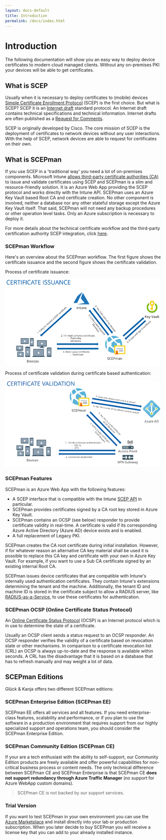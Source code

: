 ```yaml
---
layout: docs-default
title: Introduction
permalink: /docs/index.html
---
```


# Introduction

The following documentation will show you an easy way to deploy device certificates to modern cloud managed clients. Without any on-premises PKI your devices will be able to get certificates.

## What is SCEP

Usually when it is necessary to deploy certificates to \(mobile\) devices [Simple Certificate Enrollment Protocol](https://tools.ietf.org/id/draft-gutmann-scep-09.html) \(SCEP\) is the first choice. But what is SCEP? SCEP it is an [Internet draft](https://en.wikipedia.org/wiki/Internet_Draft) standard protocol. An Internet draft contains technical specifications and technical information. Internet drafts are often published as a [Request for Comments](https://en.wikipedia.org/wiki/Request_for_Comments).

SCEP is originally developed by Cisco. The core mission of SCEP is the deployment of certificates to network devices without any user interactions. With the help of SCEP, network devices are able to request for certificates on their own.

## What is SCEPman

If you use SCEP in a 'traditional way' you need a lot of on-premises components. Microsoft Intune [allows third-party certificate authorities \(CA\)](https://docs.microsoft.com/en-us/intune/certificate-authority-add-scep-overview) to issue and validate certificates using SCEP and SCEPman is a slim and resource-friendly solution. It is an Azure Web App providing the SCEP protocol and works directly with the Intune API. SCEPman uses an Azure Key Vault based Root CA and certificate creation. No other component is involved, neither a database nor any other stateful storage except the Azure Key Vault itself. That said, SCEPman will not need any backup procedures or other operation level tasks. Only an Azure subscription is necessary to deploy it.

For more details about the technical certificate workflow and the third-party certification authority SCEP integration, click [here](https://docs.microsoft.com/en-us/intune/certificate-authority-add-scep-overview#overview).

### SCEPman Workflow

Here's an overview about the SCEPman workflow. The first figure shows the certificate issuance and the second figure shows the certificate validation.

Process of certificate issuance:

[![scepworkflow1](.gitbook/assets/overview1.png)](https://github.com/glueckkanja/gk-scepman-docs/tree/8dd5e83c3dd91576810d6a7f58bb173cb6cc9536/docs/media/Overview1.png)

Process of certificate validation during certificate based authentication:

[![scepworkflow2](.gitbook/assets/overview2.png)](https://github.com/glueckkanja/gk-scepman-docs/tree/8dd5e83c3dd91576810d6a7f58bb173cb6cc9536/docs/media/Overview2.png)

### SCEPman Features

SCEPman is an Azure Web App with the following features:

* A SCEP interface that is compatible with the Intune [SCEP API](https://docs.microsoft.com/en-us/intune/certificate-authority-add-scep-overview) in particular.
* SCEPman provides certificates signed by a CA root key stored in Azure Key Vault.
* SCEPman contains an OCSP \(see below\) responder to provide certificate validity in real-time. A certificate is valid if its corresponding Azure Active Directory \(Azure AD\) device exists and is enabled.
* A full replacement of Legacy PKI.

SCEPman creates the CA root certificate during initial installation. However, if for whatever reason an alternative CA key material shall be used it is possible to replace this CA key and certificate with your own in Azure Key Vault. For example, if you want to use a Sub CA certificate signed by an existing internal Root CA.

SCEPman issues device certificates that are compatible with Intune's internally used authentication certificates. They contain Intune's extensions determining the tenant and the machine. Additionally, the tenant ID and machine ID is stored in the certificate subject to allow a RADIUS server, like [RADIUS-as-a-Service](https://azuremarketplace.microsoft.com/en-us/marketplace/apps/gluckkanja.radius-aas?tab=Overview), to use these certificates for authentication.

### SCEPman OCSP \(Online Certificate Status Protocol\)

An [Online Certificate Status Protocol](https://community.digicert.com/en/blogs.entry.html/2015/02/26/what-is-ocsp.html) \(OCSP\) is an Internet protocol which is in use to determine the state of a certificate.

Usually an OCSP client sends a status request to an OCSP responder. An OCSP responder verifies the validity of a certificate based on revocation state or other mechanisms. In comparison to a certificate revocation list \(CRL\) an OCSP is always up-to-date and the response is available within seconds. A CRL has the disadvantage that it is based on a database that has to refresh manually and may weight a lot of data.

## SCEPman Editions

Glück & Kanja offers two different SCEPman editions:

### SCEPman Enterprise Edition \(SCEPman EE\)

SCEPman EE offers all services and all features. If you need enterprise-class features, scalability and performance, or if you plan to use the software in a production environment that requires support from our highly specialized support and operations team, you should consider the SCEPman Enterprise Edition.

### SCEPman Community Edition \(SCEPman CE\)

If your are a tech enthusiast with the ability to self-support, our Community Edition products are freely available and offer powerful capabilities for non-critical business process or content needs. The only technical difference between SCEPman CE and SCEPman Enterprise is that SCEPman CE **does not support redundancy through Azure Traffic Manager** \(no support for Azure WebApp custom domains\).

> SCEPman CE is not backed by our support services.

### Trial Version

If you want to test SCEPman in your own environment you can use the [Azure Marketplace](https://azuremarketplace.microsoft.com/en-us/marketplace/apps/gluckkanja.scepman) and install directly into your lab or production subscription. When you later decide to buy SCEPman you will receive a license key that you can add to your already installed instance.

